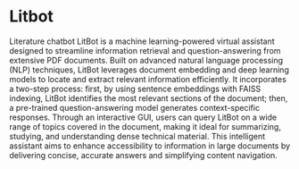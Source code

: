 # Litbot
Literature chatbot
LitBot is a machine learning-powered virtual assistant designed to streamline information retrieval and question-answering from extensive PDF documents. Built on advanced natural language processing (NLP) techniques, LitBot leverages document embedding and deep learning models to locate and extract relevant information efficiently. It incorporates a two-step process: first, by using sentence embeddings with FAISS indexing, LitBot identifies the most relevant sections of the document; then, a pre-trained question-answering model generates context-specific responses. Through an interactive GUI, users can query LitBot on a wide range of topics covered in the document, making it ideal for summarizing, studying, and understanding dense technical material. This intelligent assistant aims to enhance accessibility to information in large documents by delivering concise, accurate answers and simplifying content navigation.
